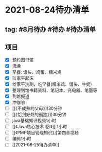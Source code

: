 # 2021-08-24待办清单

## tag: #8月待办  #待办  #待办清单 

## 项目
- [x] 预约图书馆
- [x] 洗澡
- [x] 早餐: 馒头、鸡蛋、糯米鸡
- [x] 叫家平起床
- [x] 给家平洗刷，吃早餐(糯米鸡、馒头、牛奶)
- [x] 整理到馆书籍资料、笔记本、充电器、笔墨等
- [x] 到馆报道
- [x] 冲咖啡
- [ ] [[《不成熟的父母》]]30分钟
- [ ] [[《恰到好处的孤独》]]30分钟
- [ ] java基础知识视频1小时
- [ ] [[《Java核心技术 卷I》]] 1小时
- [ ] [[《PMP项目管理知识》]]第四章视频
- [ ] 编码1小时
- [ ] [[2021-08-25待办清单]]